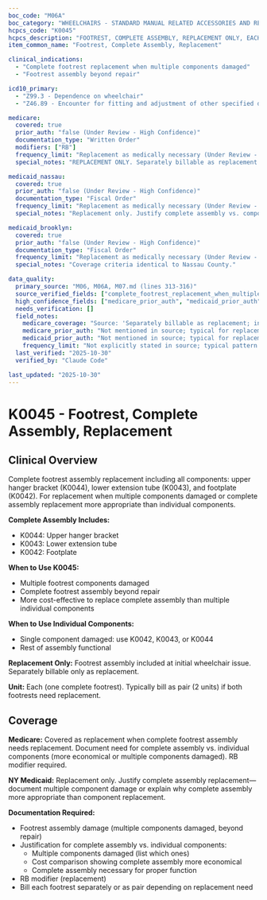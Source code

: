 ```yaml
---
boc_code: "M06A"
boc_category: "WHEELCHAIRS - STANDARD MANUAL RELATED ACCESSORIES AND REPAIRS"
hcpcs_code: "K0045"
hcpcs_description: "FOOTREST, COMPLETE ASSEMBLY, REPLACEMENT ONLY, EACH"
item_common_name: "Footrest, Complete Assembly, Replacement"

clinical_indications:
  - "Complete footrest replacement when multiple components damaged"
  - "Footrest assembly beyond repair"

icd10_primary:
  - "Z99.3 - Dependence on wheelchair"
  - "Z46.89 - Encounter for fitting and adjustment of other specified devices"

medicare:
  covered: true
  prior_auth: "false (Under Review - High Confidence)"
  documentation_type: "Written Order"
  modifiers: ["RB"]
  frequency_limit: "Replacement as medically necessary (Under Review - High Confidence)"
  special_notes: "REPLACEMENT ONLY. Separately billable as replacement. Included at initial wheelchair issue. Document need for complete assembly vs. individual components (K0042/K0043/K0044). Includes K0042, K0043, K0044."

medicaid_nassau:
  covered: true
  prior_auth: "false (Under Review - High Confidence)"
  documentation_type: "Fiscal Order"
  frequency_limit: "Replacement as medically necessary (Under Review - High Confidence)"
  special_notes: "Replacement only. Justify complete assembly vs. component replacement."

medicaid_brooklyn:
  covered: true
  prior_auth: "false (Under Review - High Confidence)"
  documentation_type: "Fiscal Order"
  frequency_limit: "Replacement as medically necessary (Under Review - High Confidence)"
  special_notes: "Coverage criteria identical to Nassau County."

data_quality:
  primary_source: "M06, M06A, M07.md (lines 313-316)"
  source_verified_fields: ["complete_footrest_replacement_when_multiple_components_damaged", "included_at_initial_wheelchair_issue", "document_need_for_complete_assembly_vs_individual_components", "includes_k0042_k0043_k0044"]
  high_confidence_fields: ["medicare_prior_auth", "medicaid_prior_auth", "frequency_limit"]
  needs_verification: []
  field_notes:
    medicare_coverage: "Source: 'Separately billable as replacement; included at initial wheelchair issue; document need for complete assembly vs. individual components (K0042/K0043/K0044); includes K0042, K0043, K0044.' Explicitly states replacement-only status with component bundling."
    medicare_prior_auth: "Not mentioned in source; typical for replacement assemblies to not require PA. Inferred from absence in source and standard replacement parts pattern."
    medicaid_prior_auth: "Not mentioned in source; typical for replacement assemblies to not require PA. Inferred from standard replacement parts pattern."
    frequency_limit: "Not explicitly stated in source; typical pattern for replacement assemblies is 'as medically necessary' when multiple components damaged or beyond repair. Inferred from standard DME replacement patterns."
  last_verified: "2025-10-30"
  verified_by: "Claude Code"

last_updated: "2025-10-30"
---
```


# K0045 - Footrest, Complete Assembly, Replacement

## Clinical Overview

Complete footrest assembly replacement including all components: upper hanger bracket (K0044), lower extension tube (K0043), and footplate (K0042). For replacement when multiple components damaged or complete assembly replacement more appropriate than individual components.

**Complete Assembly Includes:**
- K0044: Upper hanger bracket
- K0043: Lower extension tube
- K0042: Footplate

**When to Use K0045:**
- Multiple footrest components damaged
- Complete footrest assembly beyond repair
- More cost-effective to replace complete assembly than multiple individual components

**When to Use Individual Components:**
- Single component damaged: use K0042, K0043, or K0044
- Rest of assembly functional

**Replacement Only:** Footrest assembly included at initial wheelchair issue. Separately billable only as replacement.

**Unit:** Each (one complete footrest). Typically bill as pair (2 units) if both footrests need replacement.

## Coverage

**Medicare:** Covered as replacement when complete footrest assembly needs replacement. Document need for complete assembly vs. individual components (more economical or multiple components damaged). RB modifier required.

**NY Medicaid:** Replacement only. Justify complete assembly replacement—document multiple component damage or explain why complete assembly more appropriate than component replacement.

**Documentation Required:**
- Footrest assembly damage (multiple components damaged, beyond repair)
- Justification for complete assembly vs. individual components:
  - Multiple components damaged (list which ones)
  - Cost comparison showing complete assembly more economical
  - Complete assembly necessary for proper function
- RB modifier (replacement)
- Bill each footrest separately or as pair depending on replacement need
